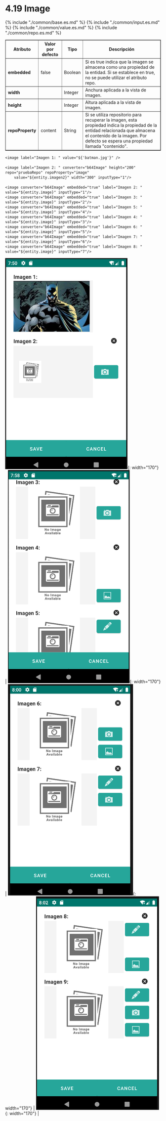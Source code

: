 # 4.19 Image
<table border="1">
    <thead>
        <tr>
            <th colspan="2">Atributo</th>
            <th>Valor por defecto</th>
            <th>Tipo</th>
            <th>Descripción</th>
         </tr>
    </thead>
    <tbody>
        {% include "./common/base.es.md" %}
        {% include "./common/input.es.md" %}
        {% include "./common/value.es.md" %}
        {% include "./common/repo.es.md" %}
        <tr>
            <td colspan="2"><strong>embedded</strong></td>
            <td>false</td>
            <td>Boolean</td>
            <td>Si es true indica que la imagen se almacena como una propiedad de la entidad. Si se establece en true, no se puede utilizar el atributo repo.</td>
        </tr>
        <tr>
            <td colspan="2"><strong>width</strong></td>
            <td></td>
            <td>Integer</td>
            <td>Anchura aplicada a la vista de imagen.</td>
        </tr>
        <tr>
            <td colspan="2"><strong>height</strong></td>
            <td></td>
            <td>Integer</td>
            <td>Altura aplicada a la vista de imagen.</td>
        </tr>
        <tr>
            <td colspan="2"><strong>repoProperty</strong></td>
            <td>content</td>
            <td>String</td>
            <td>Si se utiliza repositorio para recuperar la imagen, esta propiedad indica la propiedad de la entidad relacionada que almacena el contenido de la imagen. Por defecto se espera una propiedad llamada "contenido".</td>
        </tr>
   </tbody>
</table>

    <image label="Imagen 1: " value="${'batman.jpg'}" />

    <image label="Imagen 2: " converter="b64Image" height="200" repo="pruebaRepo" repoProperty="image"
        value="${entity.imagen2}" width="300" inputType="1"/>

    <image converter="b64Image" embedded="true" label="Imagen 2: " value="${entity.image}" inputType="1"/>
    <image converter="b64Image" embedded="true" label="Imagen 3: " value="${entity.image}" inputType="2"/>
    <image converter="b64Image" embedded="true" label="Imagen 5: " value="${entity.image}" inputType="4"/>
    <image converter="b64Image" embedded="true" label="Imagen 4: " value="${entity.image}" inputType="3"/>
    <image converter="b64Image" embedded="true" label="Imagen 6: " value="${entity.image}" inputType="5"/>
    <image converter="b64Image" embedded="true" label="Imagen 7: " value="${entity.image}" inputType="6"/>
    <image converter="b64Image" embedded="true" label="Imagen 8: " value="${entity.image}" inputType="7"/>

![Imagen 2](../img/imagen1.png){: width="170"} | ![Imagen 3](../img/imagen2.png){: width="170"} | ![Imagen 3](../img/imagen3.png){: width="170"} | ![Imagen 3](../img/imagen4.png){: width="170"} |
    
